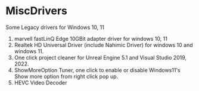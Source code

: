# MiscDrivers
Some Legacy drivers for Windows 10, 11

1) marvell fastLinQ Edge 10GBit adapter driver for windows 10, 11
2) Realtek HD Universal Driver (include Nahimic Driver) for windows 10 and windows 11.
3) One click project cleaner for Unreal Engine 5.1 and Visual Studio 2019, 2022.
4) ShowMoreOption Tuner, one click to enable or disable Windows11's Show more option from right click pop up.
5) HEVC Video Decoder
